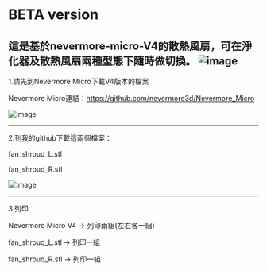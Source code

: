 # BETA version
這是基於nevermore-micro-V4的散熱風扇，可在淨化器及散熱風扇兩種型態下隨時做切換。
![image](https://user-images.githubusercontent.com/53858352/230755015-e0432ab6-a293-43a8-a3f2-242ff9667994.png)
-----------------------------------------------------------
1.請先到Nevermore Micro下載V4版本的檔案

Nevermore Micro連結：https://github.com/nevermore3d/Nevermore_Micro

![image](https://user-images.githubusercontent.com/53858352/230754894-34e57950-edce-40a6-8a3d-cb3e41916b48.png)

-----------------------------------------------------------
2.到我的github下載這兩個檔案：

  fan_shroud_L.stl
  
  fan_shroud_R.stl
  
  ![image](https://user-images.githubusercontent.com/53858352/230754849-4c152df4-40a8-4e68-9d5b-0df8223148b5.png)

-----------------------------------------------------------
3.列印

  Nevermore Micro V4  ->  列印兩組(左右各一組)
  
  fan_shroud_L.stl    ->  列印一組
  
  fan_shroud_R.stl    ->  列印一組
  
  
